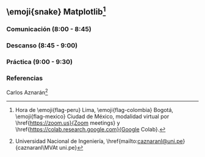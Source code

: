 ## \emoji{snake} Matplotlib[^1]

### Comunicación (8:00 - 8:45)

### Descanso (8:45 - 9:00)

### Práctica (9:00 - 9:30)

### Referencias

Carlos Aznarán[^2]

[^1]: Hora de \emoji{flag-peru} Lima, \emoji{flag-colombia} Bogotá, \emoji{flag-mexico} Ciudad de México, modalidad virtual por \href{https://zoom.us}{Zoom meetings} y \href{https://colab.research.google.com}{Google Colab}.
[^2]: Universidad Nacional de Ingeniería,
\href{mailto:caznaranl@uni.pe}{caznaranl\MVAt uni.pe}
